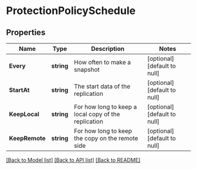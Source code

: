 # ProtectionPolicySchedule

## Properties
Name | Type | Description | Notes
------------ | ------------- | ------------- | -------------
**Every** | **string** | How often to make a snapshot | [optional] [default to null]
**StartAt** | **string** | The start data of the replication | [optional] [default to null]
**KeepLocal** | **string** | For how long to keep a local copy of the replication | [optional] [default to null]
**KeepRemote** | **string** | For how long to keep the copy on the remote side | [optional] [default to null]

[[Back to Model list]](../README.md#documentation-for-models) [[Back to API list]](../README.md#documentation-for-api-endpoints) [[Back to README]](../README.md)

